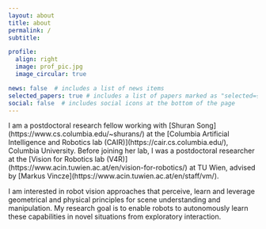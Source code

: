 ```yaml
---
layout: about
title: about
permalink: /
subtitle: 

profile:
  align: right
  image: prof_pic.jpg
  image_circular: true

news: false  # includes a list of news items
selected_papers: true # includes a list of papers marked as "selected={true}"
social: false  # includes social icons at the bottom of the page
---
```


<p style='text-justify: auto'>
I am a postdoctoral research fellow working with [Shuran Song](https://www.cs.columbia.edu/~shurans/) at the [Columbia Artificial Intelligence and Robotics lab (CAIR)](https://cair.cs.columbia.edu/), Columbia University. Before joining her lab, I was a postdoctoral researcher at the [Vision for Robotics lab (V4R)](https://www.acin.tuwien.ac.at/en/vision-for-robotics/) at TU Wien, advised by [Markus Vincze](https://www.acin.tuwien.ac.at/en/staff/vm/).

I am interested in robot vision approaches that perceive, learn and leverage geometrical and physical principles for scene understanding and manipulation. My research goal is to enable robots to autonomously learn these capabilities in novel situations from exploratory interaction.
</p>

[//]: # ()
[//]: # (Put your address / P.O. box / other info right below your picture. You can also disable any these elements by editing `profile` property of the YAML header of your `_pages/about.md`. Edit `_bibliography/papers.bib` and Jekyll will render your [publications page]&#40;/al-folio/publications/&#41; automatically.)

[//]: # ()
[//]: # (Link to your social media connections, too. This theme is set up to use [Font Awesome icons]&#40;http://fortawesome.github.io/Font-Awesome/&#41; and [Academicons]&#40;https://jpswalsh.github.io/academicons/&#41;, like the ones below. Add your Facebook, Twitter, LinkedIn, Google Scholar, or just disable all of them.)
